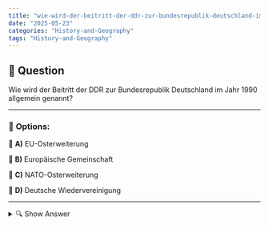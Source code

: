 ```yaml
---
title: "wie-wird-der-beitritt-der-ddr-zur-bundesrepublik-deutschland-im-jahr-1990-allgemein-genannt"
date: "2025-05-23"
categories: "History-and-Geography"
tags: "History-and-Geography"
---
```


## 📌 **Question**

Wie wird der Beitritt der DDR zur Bundesrepublik Deutschland im Jahr 1990 allgemein genannt?



---

### 📝 **Options:**

🔘 **A)** EU-Osterweiterung

🔘 **B)** Europäische Gemeinschaft

🔘 **C)** NATO-Osterweiterung

🔘 **D)** Deutsche Wiedervereinigung

---

<details>
  <summary>🔍 Show Answer</summary>

  <p>
💡  <b>Correct Answer:</b>  d
  </p>
  <p>
    📖<b>Explanation:</b>
    Die Deutsche Demokratische Republik (DDR) und die Bundesrepublik Deutschland (BRD) waren nach dem Zweiten Weltkrieg in zwei separate Staaten geteilt. Im Jahr 1989 führten politische Veränderungen und Bürgerproteste in der DDR zum Fall der Berliner Mauer. Dies ebnete den Weg für Gespräche über die Vereinigung. 1990 trat die DDR der BRD bei, was historisch als Nähe der Deutschen Wiedervereinigung bezeichnet wird. Diese Wiedervereinigung beendete die Teilung Deutschlands und nicht mit anderen Erweiterungen, wie EU- oder NATO-Osterweiterung, zu verwechseln.
  </p>
</details>

